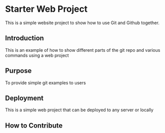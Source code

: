 # Starter Web Project

This is a simple website project to show how to use Git and Github together.

## Introduction

This is an example of how to show different parts of the git repo and various commands using a web project

## Purpose

To provide simple git examples to users

## Deployment

This is a simple web project that can be deployed to any server or locally

## How to Contribute